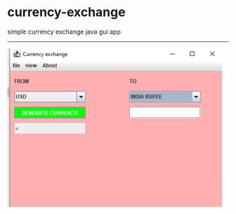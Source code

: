# currency-exchange
simple currency  exchange java gui app
*********
![screen capture](static/capture.PNG)
